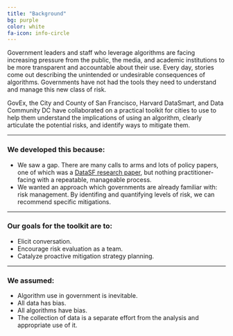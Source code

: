 ```yaml
---
title: "Background"
bg: purple
color: white
fa-icon: info-circle
---
```


Government leaders and staff who leverage algorithms are facing increasing pressure from the public, the media, and academic institutions to be more transparent and accountable about their use. Every day, stories come out describing the unintended or undesirable consequences of algorithms. Governments have not had the tools they need to understand and manage this new class of risk.

GovEx, the City and County of San Francisco, Harvard DataSmart, and Data Community DC have collaborated on a practical toolkit for cities to use to help them understand the implications of using an algorithm, clearly articulate the potential risks, and identify ways to mitigate them.

-------------------------

### We developed this because:

- We saw a gap. There are many calls to arms and lots of policy papers, one of which was a [DataSF research paper](https://docs.google.com/document/d/1ivEbJwiP8MiuPOJJEsZG2xn6fR2y3OnxdAtx8yb3IN0/preview), but nothing practitioner-facing with a repeatable, manageable process. 
- We wanted an approach which governments are already familiar with: risk management. By identifing and quantifying levels of risk, we can recommend specific mitigations.

-------------------------

### Our goals for the toolkit are to:
- Elicit conversation.
- Encourage risk evaluation as a team.
- Catalyze proactive mitigation strategy planning.

-------------------------

### We assumed:
- Algorithm use in government is inevitable.
- All data has bias.
- All algorithms have bias.
- The collection of data is a separate effort from the analysis and appropriate use of it.
